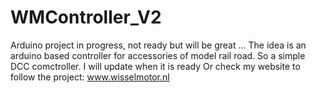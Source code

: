 # WMController_V2
Arduino project in progress, not ready but will be great ... 
The idea is an arduino based controller for accessories of model rail road. So a simple DCC comctroller. 
I will update when it is ready
Or check my website to follow the project: www.wisselmotor.nl
